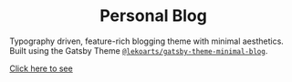 
<h1 align="center">
Personal Blog
</h1>



Typography driven, feature-rich blogging theme with minimal aesthetics. Built using the Gatsby Theme [`@lekoarts/gatsby-theme-minimal-blog`](https://github.com/LekoArts/gatsby-themes/tree/master/themes/gatsby-theme-minimal-blog).

[Click here to see](https://erickrosa.gatsbyjs.io/)



